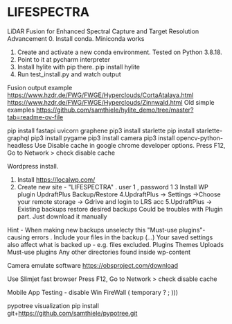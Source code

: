 # LIFESPECTRA
LiDAR Fusion for Enhanced Spectral Capture and Target Resolution Advancement
0. Install conda. Miniconda works 
1. Create and activate a new conda environment. Tested on Python 3.8.18. 
2. Point to it at pycharm interpreter
3. Install hylite with pip there.
    pip install hylite
4. Run test_install.py and watch output

Fusion   output example https://www.hzdr.de/FWG/FWGE/Hyperclouds/CortaAtalaya.html
                        https://www.hzdr.de/FWG/FWGE/Hyperclouds/Zinnwald.html
Old simple examples https://github.com/samthiele/hylite_demo/tree/master?tab=readme-ov-file


pip install fastapi uvicorn graphene
pip3 install starlette
pip install starlette-graphql
pip3 install pygame
pip3 install  camera
pip3 install opencv-python-headless
Use Disable cache in google chrome developer options. Press F12, Go to Network > check disable cache


Wordpress install.
1. Install https://localwp.com/
2. Create new site - "LIFESPECTRA" . user 1 , password 1
3 Install WP plugin UpdraftPlus Backup/Restore
4.UpdraftPlus -> Settings ->Choose your remote storage -> Gdrive and login to LRS acc
5.UpdraftPlus -> Existing backups  restore desired backups
  Could be troubles with Plugin part. Just download it  manually

Hint - When  making new backups  unselecty this "Must-use plugins"- causing errors .
 Include your files in the backup (...)
Your saved settings also affect what is backed up - e.g. files excluded.
 Plugins
 Themes
 Uploads
 Must-use plugins
 Any other directories found inside wp-content

Camera emulate software https://obsproject.com/download

Use Slimjet fast browser Press F12, Go to Network > check disable cache

Mobile App Testing  - disable Win FireWall ( temporary ? ; )))

pypotree visualization
pip install git+https://github.com/samthiele/pypotree.git
